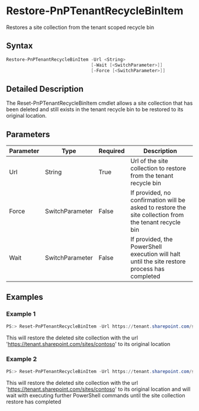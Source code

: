 # Restore-PnPTenantRecycleBinItem
Restores a site collection from the tenant scoped recycle bin
## Syntax
```powershell
Restore-PnPTenantRecycleBinItem -Url <String>
                                [-Wait [<SwitchParameter>]]
                                [-Force [<SwitchParameter>]]
```


## Detailed Description
The Reset-PnPTenantRecycleBinItem cmdlet allows a site collection that has been deleted and still exists in the tenant recycle bin to be restored to its original location.

## Parameters
Parameter|Type|Required|Description
---------|----|--------|-----------
|Url|String|True|Url of the site collection to restore from the tenant recycle bin|
|Force|SwitchParameter|False|If provided, no confirmation will be asked to restore the site collection from the tenant recycle bin|
|Wait|SwitchParameter|False|If provided, the PowerShell execution will halt until the site restore process has completed|
## Examples

### Example 1
```powershell
PS:> Reset-PnPTenantRecycleBinItem -Url https://tenant.sharepoint.com/sites/contoso
```
This will restore the deleted site collection with the url 'https://tenant.sharepoint.com/sites/contoso' to its original location

### Example 2
```powershell
PS:> Reset-PnPTenantRecycleBinItem -Url https://tenant.sharepoint.com/sites/contoso -Wait
```
This will restore the deleted site collection with the url 'https://tenant.sharepoint.com/sites/contoso' to its original location and will wait with executing further PowerShell commands until the site collection restore has completed
